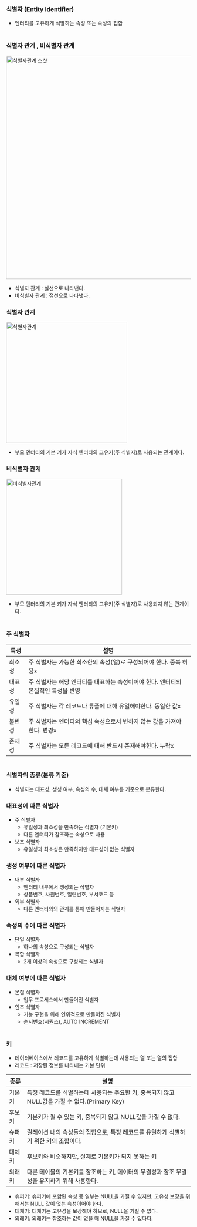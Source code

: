 ### 식별자 (Entity Identifier)
- 엔터티를 고유하게 식별하는 속성 또는 속성의 집합
#
### 식별자 관계 , 비식별자 관계
<img width="608" alt="식별자관계 스샷" src="https://github.com/user-attachments/assets/0bc12649-bfbd-44e0-975c-2f5ea2143c8f">  

- 식별자 관계 : 실선으로 나타낸다.
- 비식별자 관계 : 점선으로 나타낸다.

### 식별자 관계
<img width="330" alt="식별자관계" src="https://github.com/user-attachments/assets/df93a78f-5c53-4e5f-ad7f-23e8b1a032b4">  

- 부모 엔터티의 기본 키가 자식 엔터티의 고유키(주 식별자)로 사용되는 관계이다.

### 비식별자 관계
<img width="316" alt="비식별자관계" src="https://github.com/user-attachments/assets/0f6c5a39-1c65-4595-8dc3-6a858dacf19c">  

- 부모 엔터티의 기본 키가 자식 엔터티의 고유키(주 식별자)로 사용되지 않는 관계이다.
#
### 주 식별자
|특성|설명|
|---|-------|
|최소성|주 식별자는 가능한 최소한의 속성(열)로 구성되어야 한다. 중복 허용x|
|대표성|주 식별자는 해당 엔터티를 대표하는 속성이어야 한다. 엔터티의 본질적인 특성을 반영|
|유일성|주 식별자는 각 레코드나 튜플에 대해 유일해야한다. 동일한 값x|
|불변성|주 식별자는 엔터티의 핵심 속성으로서 변하지 않는 값을 가져야 한다. 변경x|
|존재성|주 식별자는 모든 레코드에 대해 반드시 존재해야한다. 누락x|
#
### 식별자의 종류(분류 기준)
- 식별자는 대표성, 생성 여부, 속성의 수, 대체 여부를 기준으로 분류한다.

### 대표성에 따른 식별자
- 주 식별자
  - 유일성과 최소성을 만족하는 식별자 (기본키)
  - 다른 엔터티가 참조하는 속성으로 사용
- 보조 식별자
  - 유일성과 최소성은 만족하지만 대표성이 없는 식별자

### 생성 여부에 따른 식별자
- 내부 식별자
  - 엔터티 내부에서 생성되는 식별자
  - 상품번호, 사원번호, 일련번호, 부서코드 등
- 외부 식별자
  - 다른 엔터티와의 관계를 통해 만들어지는 식별자

### 속성의 수에 따른 식별자
- 단일 식별자
  - 하나의 속성으로 구성되는 식별자
- 복합 식별자
  - 2개 이상의 속성으로 구성되는 식별자
 
### 대체 여부에 따른 식별자
- 본질 식별자
  - 업무 프로세스에서 만들어진 식별자
- 인조 식별자
  - 기능 구현을 위해 인위적으로 만들어진 식별자
  - 순서번호(시퀀스), AUTO INCREMENT
#
### 키
- 데이터베이스에서 레코드를 고유하게 식별하는데 사용되는 열 또는 열의 집합
- 레코드 : 저장된 정보를 나타내는 기본 단위

|종류|설명|
|---|------|
|기본키|특정 레코드를 식별하는데 사용되는 주요한 키, 중복되지 않고 NULL값을 가질 수 없다.(Primary Key)|
|후보키|기본키가 될 수 있는 키, 중복되지 않고 NULL값을 가질 수 없다.|
|슈퍼키|릴레이션 내의 속성들의 집합으로, 특정 레코드를 유일하게 식별하기 위한 키의 조합이다.|
|대체키|후보키와 비슷하지만, 실제로 기본키가 되지 못하는 키|
|외래키|다른 테이블의 기본키를 참조하는 키, 데이터의 무결성과 참조 무결성을 유지하기 위해 사용한다.|

- 슈퍼키: 슈퍼키에 포함된 속성 중 일부는 NULL을 가질 수 있지만, 고유성 보장을 위해서는 NULL 값이 없는 속성이어야 한다.  
- 대체키: 대체키는 고유성을 보장해야 하므로, NULL을 가질 수 없다.  
- 외래키: 외래키는 참조하는 값이 없을 때 NULL을 가질 수 있다다.  


